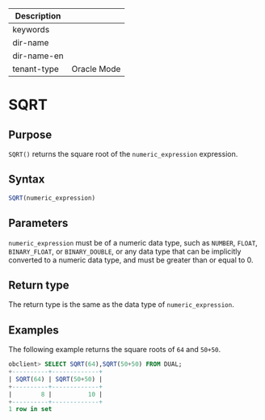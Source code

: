 | Description   |                 |
|---------------|-----------------|
| keywords      |                 |
| dir-name      |                 |
| dir-name-en   |                 |
| tenant-type   | Oracle Mode     |

# SQRT

## Purpose

`SQRT()` returns the square root of the `numeric_expression` expression.

## Syntax

```sql
SQRT(numeric_expression)
```

## Parameters

`numeric_expression` must be of a numeric data type, such as `NUMBER`, `FLOAT`, `BINARY_FLOAT`, or `BINARY_DOUBLE`, or any data type that can be implicitly converted to a numeric data type, and must be greater than or equal to 0.

## Return type

The return type is the same as the data type of `numeric_expression`.

## Examples

The following example returns the square roots of `64` and `50+50`.

```sql
obclient> SELECT SQRT(64),SQRT(50+50) FROM DUAL;
+----------+-------------+
| SQRT(64) | SQRT(50+50) |
+----------+-------------+
|        8 |          10 |
+----------+-------------+
1 row in set
```
